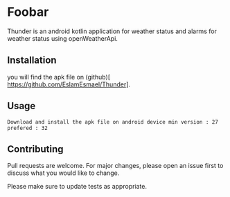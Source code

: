 # Foobar

Thunder is an android kotlin application for weather status and alarms for weather status using openWeatherApi.

## Installation

you will find the apk file on (github)[ https://github.com/EslamEsmael/Thunder].

## Usage
```
Download and install the apk file on android device min version : 27 prefered : 32
```

## Contributing
Pull requests are welcome. For major changes, please open an issue first to discuss what you would like to change.

Please make sure to update tests as appropriate.
